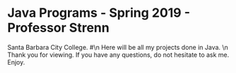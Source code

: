# Java Programs - Spring 2019 - Professor Strenn

Santa Barbara City College. #\n
Here will be all my projects done in Java. \n
Thank you for viewing. 
If you have any questions, do not hesitate to ask me. 
Enjoy.
